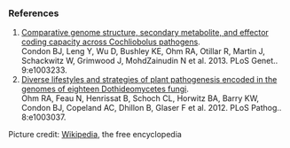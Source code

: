 ### References

1.  [Comparative genome structure, secondary metabolite, and effector
    coding capacity across Cochliobolus
    pathogens](http://europepmc.org/abstract/MED/23357949).\
    Condon BJ, Leng Y, Wu D, Bushley KE, Ohm RA, Otillar R, Martin J,
    Schackwitz W, Grimwood J, MohdZainudin N et al. 2013. PLoS Genet..
    9:e1003233.
2.  [Diverse lifestyles and strategies of plant pathogenesis encoded in
    the genomes of eighteen Dothideomycetes
    fungi](http://europepmc.org/abstract/MED/23236275).\
    Ohm RA, Feau N, Henrissat B, Schoch CL, Horwitz BA, Barry KW, Condon
    BJ, Copeland AC, Dhillon B, Glaser F et al. 2012. PLoS Pathog..
    8:e1003037.

Picture credit:
[Wikipedia](https://commons.wikimedia.org/wiki/File:Conidia_of_Exserohilum_turcicum.jpg),
the free encyclopedia
